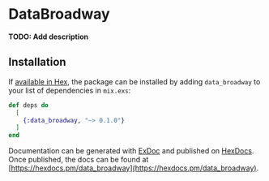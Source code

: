 # DataBroadway

**TODO: Add description**

## Installation

If [available in Hex](https://hex.pm/docs/publish), the package can be installed
by adding `data_broadway` to your list of dependencies in `mix.exs`:

```elixir
def deps do
  [
    {:data_broadway, "~> 0.1.0"}
  ]
end
```

Documentation can be generated with [ExDoc](https://github.com/elixir-lang/ex_doc)
and published on [HexDocs](https://hexdocs.pm). Once published, the docs can
be found at [https://hexdocs.pm/data_broadway](https://hexdocs.pm/data_broadway).

